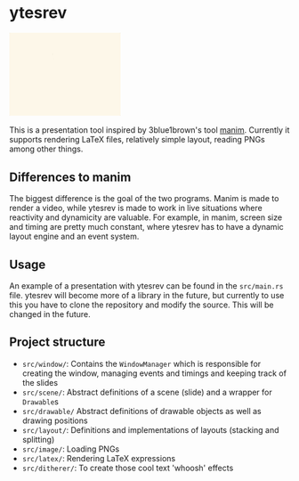 # ytesrev

<img src="ytesrev.gif" alt="showcase" width="200px"/>

This is a presentation tool inspired by 3blue1brown's tool [manim](https://github.com/3b1b/manim). Currently it
supports rendering LaTeX files, relatively simple layout, reading PNGs among other things.


## Differences to manim

The biggest difference is the goal of the two programs. Manim is made to render a video, while ytesrev is made to work
in live situations where reactivity and dynamicity are valuable. For example, in manim, screen size and timing are
pretty much constant, where ytesrev has to have a dynamic layout engine and an event system.


## Usage

An example of a presentation with ytesrev can be found in the `src/main.rs` file. ytesrev will become more of a library
in the future, but currently to use this you have to clone the repository and modify the source. This will be changed in the
future.


## Project structure

* `src/window/`: Contains the `WindowManager` which is responsible for creating the window, managing events and timings and keeping track of the slides
* `src/scene/`: Abstract definitions of a scene (slide) and a wrapper for `Drawable`s
* `src/drawable/` Abstract definitions of drawable objects as well as drawing positions
* `src/layout/`: Definitions and implementations of layouts (stacking and splitting)
* `src/image/`: Loading PNGs
* `src/latex/`: Rendering LaTeX expressions
* `src/ditherer/`: To create those cool text 'whoosh' effects
